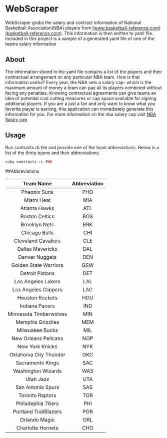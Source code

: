 WebScraper
===============

WebScraper grabs the salary and contract information of National Basketball Association(NBA) players from [www.basketball-reference.com](basketball-reference.com). This information is then written to yaml file. Included in this project is a sample of a generated yaml file of one of the teams salary information
## About

The information stored in the yaml file contains a list of the players and their contractual arrangement on any particular NBA team. How is that information useful? Every year, the NBA sets a salary cap- which is the maximum amount of money a team can pay all its players combined without facing any penalties. Knowing contractual agreements can give teams an idea of potential cost cutting measures or cap space available for signing additional players. If you are a just a fan and only want to know what you favorite player is earning, this application can immediately generate this information for you. For more information on the nba salary cap visit [NBA Salary cap](http://en.wikipedia.org/wiki/NBA_salary_cap)
## Usage

Run contracts.rb file and provide one of the team abbreviations. Below is a list of the thirty teams and their abbreviations.
````ruby
ruby contracts.rb PHO
````


##Abbreviations

|  Team Name |Abbreviation  |
|:---------------:|:-----:|
|Pheonix Suns|PHO|
|Miami Heat|MIA|
|Atlanta Hawks |ATL|
|Boston Celtics|BOS|
|Brooklyn Nets|BRK|
|Chicago Bulls|CHI|
|Cleveland Cavaliers|CLE|
|Dallas Mavericks|DAL|
|Denver Nuggets|DEN|
|Golden State Warriors|GSW|
|Detroit Pistons|DET|
|Los Angeles Lakers|LAL|
|Los Angeles Clippers|LAC|
|Houston Rockets|HOU|
|Indiana Pacers|IND|
|Minnesota Timberwolves|MIN|
|Memphis Grizzlies| MEM|
|Milwuakee Bucks| MIL|
|New Orleans Pelicans| NOP|
|New York Knicks|NYK|
|Oklahoma City Thunder|OKC|
|Sacramento Kings| SAC|
|Washington Wizards|WAS|
|Utah Jazz| UTA|
|San Antonio Spurs|SAS|
|Toronto Raptors|TOR|
|Philadephia 76ers|PHI|
|Portland TrailBlazers|POR|
|Orlando Magic|ORL|
|Charlotte Hornets|CHO|
